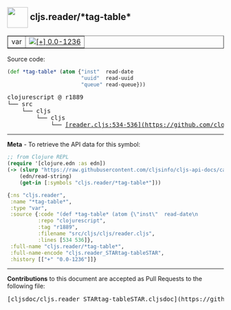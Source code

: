 ## <img width="48px" valign="middle" src="http://i.imgur.com/Hi20huC.png"> cljs.reader/\*tag-table\*

 <table border="1">
<tr>

<td>var</td>
<td><a href="https://github.com/cljsinfo/cljs-api-docs/tree/0.0-1236"><img valign="middle" alt="[+] 0.0-1236" src="https://img.shields.io/badge/+-0.0--1236-lightgrey.svg"></a> </td>
</tr>
</table>






Source code:

```clj
(def *tag-table* (atom {"inst"  read-date
                        "uuid"  read-uuid
                        "queue" read-queue}))
```

 <pre>
clojurescript @ r1889
└── src
    └── cljs
        └── cljs
            └── <ins>[reader.cljs:534-536](https://github.com/clojure/clojurescript/blob/r1889/src/cljs/cljs/reader.cljs#L534-L536)</ins>
</pre>


---

__Meta__ - To retrieve the API data for this symbol:

```clj
;; from Clojure REPL
(require '[clojure.edn :as edn])
(-> (slurp "https://raw.githubusercontent.com/cljsinfo/cljs-api-docs/catalog/cljs-api.edn")
    (edn/read-string)
    (get-in [:symbols "cljs.reader/*tag-table*"]))
```

```clj
{:ns "cljs.reader",
 :name "*tag-table*",
 :type "var",
 :source {:code "(def *tag-table* (atom {\"inst\"  read-date\n                        \"uuid\"  read-uuid\n                        \"queue\" read-queue}))",
          :repo "clojurescript",
          :tag "r1889",
          :filename "src/cljs/cljs/reader.cljs",
          :lines [534 536]},
 :full-name "cljs.reader/*tag-table*",
 :full-name-encode "cljs.reader_STARtag-tableSTAR",
 :history [["+" "0.0-1236"]]}

```

---

__Contributions__ to this document are accepted as Pull Requests to the following file:

 <pre>
[cljsdoc/cljs.reader_STARtag-tableSTAR.cljsdoc](https://github.com/cljsinfo/cljs-api-docs/blob/master/cljsdoc/cljs.reader_STARtag-tableSTAR.cljsdoc)
</pre>

